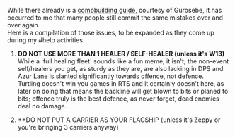 While there already is a [compbuilding guide](https://github.com/guroteske/al-guides/blob/master/Fleet%20Composition.md), courtesy of Gurosebe, it has occurred to me that many people still commit the same mistakes over and over again.  
Here is a compilation of those issues, to be expanded as they come up during my #help activities.

1. **DO NOT USE MORE THAN 1 HEALER / SELF-HEALER (unless it's W13)**  
While a 'full healing fleet' sounds like a fun meme, it isn't; the non-event self/healers you get, as sturdy as they are, are also lacking in DPS and Azur Lane is slanted significantly towards offence, not defence.  
Turtling doesn't win you games in RTS and it certainly doesn't here, as later on doing that means the backline will get blown to bits or planed to bits; offence truly is the best defence, as never forget, dead enemies deal no damage.

2. **DO NOT PUT A CARRIER AS YOUR FLAGSHIP (unless it's Zeppy or you're bringing 3 carriers anyway)  

